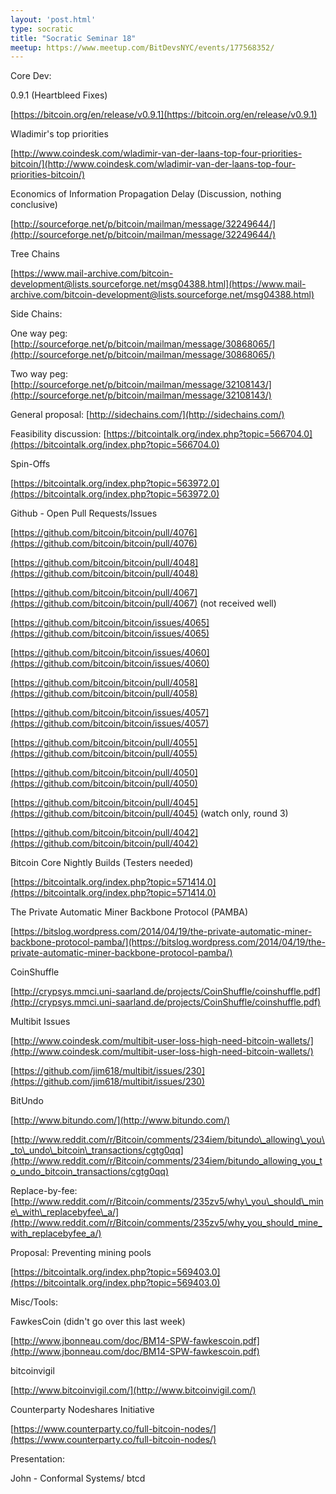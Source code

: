 ```yaml
---
layout: 'post.html'
type: socratic
title: "Socratic Seminar 18"
meetup: https://www.meetup.com/BitDevsNYC/events/177568352/
---
```


Core Dev:

0.9.1 (Heartbleed Fixes)

[](https://bitcoin.org/en/release/v0.9.1)[https://bitcoin.org/en/release/v0.9.1](https://bitcoin.org/en/release/v0.9.1)

Wladimir's top priorities

[](http://www.coindesk.com/wladimir-van-der-laans-top-four-priorities-bitcoin/)[http://www.coindesk.com/wladimir-van-der-laans-top-four-priorities-bitcoin/](http://www.coindesk.com/wladimir-van-der-laans-top-four-priorities-bitcoin/)

Economics of Information Propagation Delay (Discussion, nothing conclusive)

[](http://sourceforge.net/p/bitcoin/mailman/message/32249644/)[http://sourceforge.net/p/bitcoin/mailman/message/32249644/](http://sourceforge.net/p/bitcoin/mailman/message/32249644/)

Tree Chains

[](https://www.mail-archive.com/bitcoin-development@lists.sourceforge.net/msg04388.html)[https://www.mail-archive.com/bitcoin-development@lists.sourceforge.net/msg04388.html](https://www.mail-archive.com/bitcoin-development@lists.sourceforge.net/msg04388.html)

Side Chains:

One way peg: [](http://sourceforge.net/p/bitcoin/mailman/message/30868065/)[http://sourceforge.net/p/bitcoin/mailman/message/30868065/](http://sourceforge.net/p/bitcoin/mailman/message/30868065/)

Two way peg: [](http://sourceforge.net/p/bitcoin/mailman/message/32108143/)[http://sourceforge.net/p/bitcoin/mailman/message/32108143/](http://sourceforge.net/p/bitcoin/mailman/message/32108143/)

General proposal: [](http://sidechains.com/)[http://sidechains.com/](http://sidechains.com/)

Feasibility discussion: [](https://bitcointalk.org/index.php?topic=566704.0)[https://bitcointalk.org/index.php?topic=566704.0](https://bitcointalk.org/index.php?topic=566704.0)

Spin-Offs

[](https://bitcointalk.org/index.php?topic=563972.0)[https://bitcointalk.org/index.php?topic=563972.0](https://bitcointalk.org/index.php?topic=563972.0)

Github - Open Pull Requests/Issues

[](https://github.com/bitcoin/bitcoin/pull/4076)[https://github.com/bitcoin/bitcoin/pull/4076](https://github.com/bitcoin/bitcoin/pull/4076)

[](https://github.com/bitcoin/bitcoin/pull/4048)[https://github.com/bitcoin/bitcoin/pull/4048](https://github.com/bitcoin/bitcoin/pull/4048)

[](https://github.com/bitcoin/bitcoin/pull/4067)[https://github.com/bitcoin/bitcoin/pull/4067](https://github.com/bitcoin/bitcoin/pull/4067) (not received well)

[](https://github.com/bitcoin/bitcoin/issues/4065)[https://github.com/bitcoin/bitcoin/issues/4065](https://github.com/bitcoin/bitcoin/issues/4065)

[](https://github.com/bitcoin/bitcoin/issues/4060)[https://github.com/bitcoin/bitcoin/issues/4060](https://github.com/bitcoin/bitcoin/issues/4060)

[](https://github.com/bitcoin/bitcoin/pull/4058)[https://github.com/bitcoin/bitcoin/pull/4058](https://github.com/bitcoin/bitcoin/pull/4058)

[](https://github.com/bitcoin/bitcoin/issues/4057)[https://github.com/bitcoin/bitcoin/issues/4057](https://github.com/bitcoin/bitcoin/issues/4057)

[](https://github.com/bitcoin/bitcoin/pull/4055)[https://github.com/bitcoin/bitcoin/pull/4055](https://github.com/bitcoin/bitcoin/pull/4055)

[](https://github.com/bitcoin/bitcoin/pull/4050)[https://github.com/bitcoin/bitcoin/pull/4050](https://github.com/bitcoin/bitcoin/pull/4050)

[](https://github.com/bitcoin/bitcoin/pull/4045)[https://github.com/bitcoin/bitcoin/pull/4045](https://github.com/bitcoin/bitcoin/pull/4045) (watch only, round 3)

[](https://github.com/bitcoin/bitcoin/pull/4042)[https://github.com/bitcoin/bitcoin/pull/4042](https://github.com/bitcoin/bitcoin/pull/4042)

Bitcoin Core Nightly Builds (Testers needed)

[](https://bitcointalk.org/index.php?topic=571414.0)[https://bitcointalk.org/index.php?topic=571414.0](https://bitcointalk.org/index.php?topic=571414.0)

The Private Automatic Miner Backbone Protocol (PAMBA)

[](https://bitslog.wordpress.com/2014/04/19/the-private-automatic-miner-backbone-protocol-pamba/)[https://bitslog.wordpress.com/2014/04/19/the-private-automatic-miner-backbone-protocol-pamba/](https://bitslog.wordpress.com/2014/04/19/the-private-automatic-miner-backbone-protocol-pamba/)

CoinShuffle

[](http://crypsys.mmci.uni-saarland.de/projects/CoinShuffle/coinshuffle.pdf)[http://crypsys.mmci.uni-saarland.de/projects/CoinShuffle/coinshuffle.pdf](http://crypsys.mmci.uni-saarland.de/projects/CoinShuffle/coinshuffle.pdf)

Multibit Issues

[](http://www.coindesk.com/multibit-user-loss-high-need-bitcoin-wallets/)[http://www.coindesk.com/multibit-user-loss-high-need-bitcoin-wallets/](http://www.coindesk.com/multibit-user-loss-high-need-bitcoin-wallets/)

[](https://github.com/jim618/multibit/issues/230)[https://github.com/jim618/multibit/issues/230](https://github.com/jim618/multibit/issues/230)

BitUndo

[](http://www.bitundo.com/)[http://www.bitundo.com/](http://www.bitundo.com/)

[](http://www.reddit.com/r/Bitcoin/comments/234iem/bitundo_allowing_you_to_undo_bitcoin_transactions/cgtg0qq)[http://www.reddit.com/r/Bitcoin/comments/234iem/bitundo\_allowing\_you\_to\_undo\_bitcoin\_transactions/cgtg0qq](http://www.reddit.com/r/Bitcoin/comments/234iem/bitundo_allowing_you_to_undo_bitcoin_transactions/cgtg0qq)

Replace-by-fee: [](http://www.reddit.com/r/Bitcoin/comments/235zv5/why_you_should_mine_with_replacebyfee_a/)[http://www.reddit.com/r/Bitcoin/comments/235zv5/why\_you\_should\_mine\_with\_replacebyfee\_a/](http://www.reddit.com/r/Bitcoin/comments/235zv5/why_you_should_mine_with_replacebyfee_a/)

Proposal: Preventing mining pools

[](https://bitcointalk.org/index.php?topic=569403.0)[https://bitcointalk.org/index.php?topic=569403.0](https://bitcointalk.org/index.php?topic=569403.0)

Misc/Tools:

FawkesCoin (didn't go over this last week)

[](http://www.jbonneau.com/doc/BM14-SPW-fawkescoin.pdf)[http://www.jbonneau.com/doc/BM14-SPW-fawkescoin.pdf](http://www.jbonneau.com/doc/BM14-SPW-fawkescoin.pdf)

bitcoinvigil

[](http://www.bitcoinvigil.com/)[http://www.bitcoinvigil.com/](http://www.bitcoinvigil.com/)

Counterparty Nodeshares Initiative

[](https://www.counterparty.co/full-bitcoin-nodes/)[https://www.counterparty.co/full-bitcoin-nodes/](https://www.counterparty.co/full-bitcoin-nodes/)

Presentation:

John - Conformal Systems/ btcd

